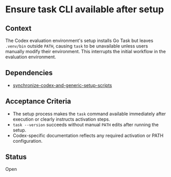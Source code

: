 # Ensure task CLI available after setup

## Context
The Codex evaluation environment's setup installs Go Task but leaves `.venv/bin` outside
`PATH`, causing `task` to be unavailable unless users manually modify their environment.
This interrupts the initial workflow in the evaluation environment.

## Dependencies
- [synchronize-codex-and-generic-setup-scripts](synchronize-codex-and-generic-setup-scripts.md)

## Acceptance Criteria
- The setup process makes the `task` command available immediately after execution or
  clearly instructs activation steps.
- `task --version` succeeds without manual `PATH` edits after running the setup.
- Codex-specific documentation reflects any required activation or PATH configuration.

## Status
Open
